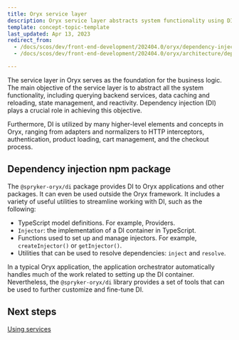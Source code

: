 ```yaml
---
title: Oryx service layer
description: Oryx service layer abstracts system functionality using DI
template: concept-topic-template
last_updated: Apr 13, 2023
redirect_from:
  - /docs/scos/dev/front-end-development/202404.0/oryx/dependency-injection/oryx-service-layer.html
  - /docs/scos/dev/front-end-development/202404.0/oryx/architecture/dependency-injection/oryx-service-layer.html

---
```


The service layer in Oryx serves as the foundation for the business logic. The main objective of the service layer is to abstract all the system functionality, including querying backend services, data caching and reloading, state management, and reactivity. Dependency injection (DI) plays a crucial role in achieving this objective.

Furthermore, DI is utilized by many higher-level elements and concepts in Oryx, ranging from adapters and normalizers to HTTP interceptors, authentication, product loading, cart management, and the checkout process.

## Dependency injection npm package

The `@spryker-oryx/di` package provides DI to Oryx applications and other packages. It can even be used outside the Oryx framework. It includes a variety of useful utilities to streamline working with DI, such as the following:

- TypeScript model definitions. For example, Providers.
- `Injector`: the implementation of a DI container in TypeScript.
- Functions used to set up and manage injectors. For example, `createInjector()` or `getInjector()`.
- Utilities that can be used to resolve dependencies: `inject` and `resolve`.

In a typical Oryx application, the application orchestrator automatically handles much of the work related to setting up the DI container. Nevertheless, the `@spryker-oryx/di` library provides a set of tools that can be used to further customize and fine-tune DI.

## Next steps

[Using services](/docs/dg/dev/frontend-development/latest/oryx/architecture/dependency-injection/dependency-injection-using-services.html)
